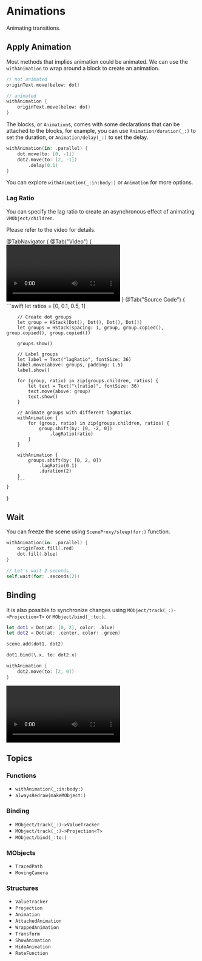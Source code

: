 
# Animations

Animating transitions.


## Apply Animation

Most methods that implies animation could be animated. We can use the `withAnimation` to wrap around a block to create an animation.

```swift
// not animated
originText.move(below: dot)

// animated
withAnimation {
    originText.move(below: dot)
}
```

The blocks, or ``Animation``s, comes with some declarations that can be attached to the blocks, for example, you can use ``Animation/duration(_:)`` to set the duration, or ``Animation/delay(_:)`` to set the delay.
```swift
withAnimation(in: .parallel) {
    dot.move(to: [0, -1])
    dot2.move(to: [2, -1])
        .delay(0.1)
}
```

You can explore ``withAnimation(_:in:body:)`` or ``Animation`` for more options.

### Lag Ratio

You can specify the lag ratio to create an asynchronous effect of animating ``VMObject/children``. 

Please refer to the video for details.

@TabNavigator {
    @Tab("Video") {
        ![Video](https://github.com/Vaida12345/Swift-Manim/raw/refs/heads/main/Sources/Manim/Documentation.docc/Resources/lagRatio.mov)
    }
    @Tab("Source Code") {
        ```swift
        let ratios = [0, 0.1, 0.5, 1]
        
        // Create dot groups
        let group = HStack(Dot(), Dot(), Dot(), Dot())
        let groups = HStack(spacing: 1, group, group.copied(), group.copied(), group.copied())
        
        groups.show()
        
        // Label groups
        let label = Text("lagRatio", fontSize: 36)
        label.move(above: groups, padding: 1.5)
        label.show()
        
        for (group, ratio) in zip(groups.children, ratios) {
            let text = Text("\(ratio)", fontSize: 36)
            text.move(above: group)
            text.show()
        }
        
        // Animate groups with different lagRatios
        withAnimation {
            for (group, ratio) in zip(groups.children, ratios) {
                group.shift(by: [0, -2, 0])
                    .lagRatio(ratio)
            }
        }
        
        withAnimation {
            groups.shift(by: [0, 2, 0])
                .lagRatio(0.1)
                .duration(2)
        }
        ```
    }
}

## Wait

You can freeze the scene using ``SceneProxy/sleep(for:)`` function.

```swift
withAnimation(in: .parallel) {
    originText.fill(.red)
    dot.fill(.blue)
}

// Let's wait 2 seconds.
self.wait(for: .seconds(2))
```

## Binding

It is also possible to synchronize changes using ``MObject/track(_:)->Projection<T>`` or ``MObject/bind(_:to:)``.

```swift
let dot1 = Dot(at: [0, 2], color: .blue)
let dot2 = Dot(at: .center, color: .green)

scene.add(dot1, dot2)

dot1.bind(\.x, to: dot2.x)

withAnimation {
    dot2.move(to: [2, 0])
}
```

![Video](https://github.com/Vaida12345/Swift-Manim/raw/refs/heads/main/Sources/Manim/Documentation.docc/Resources/bind.mov)

## Topics

### Functions
- ``withAnimation(_:in:body:)``
- ``alwaysRedraw(makeMObject:)``

### Binding
- ``MObject/track(_:)->ValueTracker``
- ``MObject/track(_:)->Projection<T>``
- ``MObject/bind(_:to:)``

### MObjects
- ``TracedPath``
- ``MovingCamera``

### Structures
- ``ValueTracker``
- ``Projection``
- ``Animation``
- ``AttachedAnimation``
- ``WrappedAnimation``
- ``Transform``
- ``ShowAnimation``
- ``HideAnimation``
- ``RateFunction``
